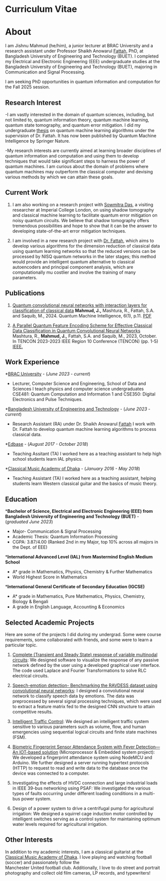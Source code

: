 # Curriculum Vitae


# About
I am Jishnu Mahmud (he/him), a junior lecturer at BRAC University and a research assistant under Professor Shaikh Anowarul [Fattah](https://eee.buet.ac.bd/people/faculty/dsaf), PhD, at Bangladesh University of Engineering and Technology (BUET). I completed my Electrical and Electronic Engineering (EEE) undergraduate studies at the Bangladesh University of Engineering and Technology (BUET), majoring in Communication and Signal Processing. 

I am seeking PhD opportunities in quantum information and computation for the Fall 2025 session.



## Research Interest
-I am vastly interested in the domain of quantum sciences, including,  but not limited to, quantum information theory, quantum machine learning, quantum state tomography, and quantum error mitigation. I did my undergraduate [thesis](https://link.springer.com/article/10.1007/s42484-024-00145-4) on quantum machine learning algorithms under the supervision of Dr. Fattah. It has now been published by Quantum Machine Intelligence by Springer Nature. 

-My research interests are currently aimed at learning broader disciplines of quantum information and computation and using them to develop techniques that would take significant steps to harness the power of quantum machines. I am curious about the domain of problems where quantum machines may outperform the classical computer and devising various methods by which we can attain these goals.



## Current Work

1. I am also working on a research project with [Sowmitra Das](https://scholar.google.com/citations?user=PMEfuyEAAAAJ&hl=en), a visiting researcher at Imperial College London, on using shadow tomography and classical machine learning to facilitate quantum error mitigation on noisy quantum circuits. We believe that shadow tomography offers tremendous possibilities and hope to show that it can be the answer to developing state-of-the-art error mitigation techniques.
   
2. I am involved in a new research project with [Dr. Fattah](https://scholar.google.com/citations?hl=en&user=qDG3vBUAAAAJ), which aims to develop various algorithms for the dimension reduction of classical data using quantum learning networks so that the reduced  versions can be processed by NISQ quantum networks in the later stages; this method would provide an intelligent quantum alternative to classical autoencoders and principal component analysis, which are computationally mu   costlier and involve the training of many parameters.


     

## Publications

1. [Quantum convolutional neural networks with interaction layers for classification of classical data](https://link.springer.com/article/10.1007/s42484-024-00145-4)
**Mahmud, J.,** Mashtura, R., Fattah, S.A. and Saquib, M., 2024. Quantum Machine Intelligence, 6(1), p.11. [PDF](https://arxiv.org/pdf/2307.11792)

2. [A Parallel Quantum Feature Encoding Scheme for Effective Classical Data Classification in Quantum Convolutional Neural Networks](https://ieeexplore.ieee.org/abstract/document/10322543)
Mashtura, R., **Mahmud, J.,** Fattah, S.A. and Saquib, M., 2023, October. In TENCON 2023-2023 IEEE Region 10 Conference (TENCON) (pp. 1-5) [IEEE.](https://ieeexplore.ieee.org/abstract/document/10322543) 




## Work Experience

*[BRAC University](https://cse.sds.bracu.ac.bd/faculty_profile/87/jishnu_mahmud) - (_June 2023 - current_)
   - Lecturer, Computer Science and Engineering, School of Data and Sciences 
      I teach physics and computer science undergraduates CSE481: Quantum Computation and Information 1 and CSE350: Digital Electronics and Pulse Techniques. 


*[Bangladesh University of Engineering and Technology](https://www.buet.ac.bd/web/#/) - (_June 2023 - current_)
   - Research Assistant (RA) under Dr. Shaikh Anowarul [Fattah](https://eee.buet.ac.bd/people/faculty/dsaf)
        I work with Dr. Fattah to develop quantum machine learning algorithms to process classical data.


*[Edbase](https://edbaseprofessionals.com/) - (_August 2017 - October 2018_)
   - Teaching Assitant (TA)
      I worked here as a teaching assistant to help high school students learn IAL physics.


*[Classical Music Academy of Dhaka](https://www.youtube.com/watch?v=k_fRFAgh3mk) - (_January 2016 - May 2018_)
   - Teaching Assistant (TA)
      I worked here as a teaching assistant, helping students learn Western classical guitar and the basics of music theory.



  
## Education

***Bachelor of Science, Electrical and Electronic Engineering (EEE) from Bangladesh University of Engineering and Technology (BUET)** - (_graduated June 2023_)
   - Major- Communication & Signal Processing
   - Academic Thesis: Quantum Information Processing
   - CGPA: 3.87/4.00 (Ranked 2nd in my Major, top 10% across all majors in the Dept. of EEE)

***International Advanced Level (IAL) from Mastermind English Medium School**
   - A* grade in Mathematics, Physics, Chemistry & Further Mathematics
   - World Highest Score in Mathematics

***International General Certificate of Secondary Education (IGCSE)** 
   - A* grade in Mathematics, Pure Mathematics, Physics, Chemistry, Biology & Bengali
   - A grade in English Language, Accounting & Economics



## Selected Academic Projects

Here are some of the projects I did during my undergrad. Some were course requirements, some collaborated with friends, and some were to learn a particular topic.

1. [Complete (Transient and Steady State) response of variable multinodal circuits](https://github.com/chacconed/Complete-Transient-and-Steady-State-response-of-variable-multinodal-circuits): We designed software to visualize the response of any passive network defined by the user using a developed graphical user interface. The code used Laplace and   Fourier Transformations to solve RLC electrical circuits.

2. [Speech-emotion detection- Benchmarking the RAVDESS dataset using convolutional neural networks](https://github.com/chacconed/Speech-Emotion-Recognition-on-Ravdess): I designed a convolutional neural network to classify speech data by emotions. The data was preprocessed by several signal processing techniques, which were used to extract a feature matrix fed to the designed CNN structure to attain competitive results.

4. [Intelligent Traffic Control](https://github.com/chacconed/Intelligent-Traffic-Control-a-DLD-project): We designed an intelligent traffic system sensitive to various parameters such as volume, flow, and human emergencies using sequential logical circuits and finite state machines (FSM).

5. [Biometric Fingerprint Sensor Attendance System with Fever Detection—An IOT-based solution](https://github.com/chacconed/IOT-based-Fingerprint-system-Poject-) (Microprocessor & Embedded system project): We developed a fingerprint attendance system using NodeMCU and Arduino. We further designed a server running hypertext protocols (HTTP) to request to read and write data to the database once the device was connected to a computer.

6. Investigating the effects of HVDC connection and large industrial loads in IEEE 39-bus networking using PSAF: We investigated the various types of faults occurring under different loading conditions in a multi-bus power system.

7. Design of a power system to drive a centrifugal pump for agricultural irrigation: We designed a squirrel cage induction motor controlled by intelligent switches serving as a control system for maintaining optimum water levels required for 
agricultural irrigation.




## Other Interests

   In addition to my academic interests, I am a classical guitarist at the [Classical Music Academy of Dhaka](https://www.youtube.com/c/ClassicalMusicAcademyofDhaka). I love playing and watching football (soccer) and passionately follow the      
   Manchester United football club. Additionally, I love to do street and portrait photography and collect old film cameras, LP records, and typewriters!


